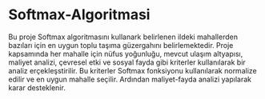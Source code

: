 # Softmax-Algoritmasi
Bu proje Softmax algoritmasını kullanark belirlenen ildeki mahallerden bazıları için en uygun toplu taşıma güzergahını belirlemektedir.
Proje kapsamında her mahalle için nüfus yoğunluğu, mevcut ulaşım altyapısı, maliyet analizi, çevresel etki ve sosyal fayda gibi kriterler kullanılarak bir analiz erçekleşstirilir.
Bu kriterler Softmax fonksiyonu kullanılarak normalize edilir ve en uygun mahalle seçilir. Ardından maliyet-fayda analizi yapılarak karar desteklenir.
